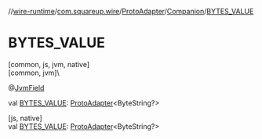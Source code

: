 //[wire-runtime](../../../../index.md)/[com.squareup.wire](../../index.md)/[ProtoAdapter](../index.md)/[Companion](index.md)/[BYTES_VALUE](-b-y-t-e-s_-v-a-l-u-e.md)

# BYTES_VALUE

[common, js, jvm, native]\
[common, jvm]\

@[JvmField](https://kotlinlang.org/api/latest/jvm/stdlib/kotlin.jvm/-jvm-field/index.html)

val [BYTES_VALUE](-b-y-t-e-s_-v-a-l-u-e.md): [ProtoAdapter](../index.md)&lt;ByteString?&gt;

[js, native]\
val [BYTES_VALUE](-b-y-t-e-s_-v-a-l-u-e.md): [ProtoAdapter](../index.md)&lt;ByteString?&gt;
